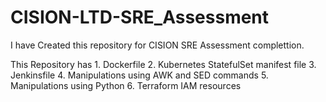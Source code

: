 # CISION-LTD-SRE_Assessment

I have Created this repository for CISION SRE Assessment complettion. 

This Repository has 
    1. Dockerfile
    2. Kubernetes StatefulSet manifest file
    3. Jenkinsfile
    4. Manipulations using AWK and SED commands
    5. Manipulations using Python
    6. Terraform IAM resources
